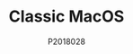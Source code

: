 ---
author: P2018028
title: Classic MacOS
image_url: /images/mac-os.png
caption: Το Classic MacOS ή αλλίως Macintosh System 1 όπως ονομαζόταν στην κυκλοφορία του είναι το λειτουργικό σύστημα του Macintosh του πρώτου εμπορικά επιτυχημένου προσωπικού υπολογιστή. Το λειτουργικό ήταν τόσο πρωτοποριακό για την εποχή που που πολλά features του επιβιώνουν μέχρι και σήμερα, ενώ ταυτόχρονα εδώ στην βάση στην οποία πολλά λειτουργικά "πατάνε" σήμερα. Το γραφικό περιβάλλον έφερε στο προσκήνιο αυτό που σήμερα λέμε επιφάνεια εργασίας και ήταν εμπνευσμένο από την γραφική διεπαφή του XEROX Alto. Ωστόσο όσο πρωτοποριακό και αν ήταν το λειτουργικό οι περιορισμοί της εποχής δεν επέτρεπαν ορισμένες λειτουργίες που σήμερα θεωρούμε δεδομένες, όπως το multitasking
year: 1984
license_url: 'https://www.versionmuseum.com/history-of/classic-mac-os'
license_text: Courtesy of Apple
categories:
  - Αρχέτυπα
  - Επιφάνεια Εργασίας
tags:
  - Apple
  - Xerox Alto
  - Apple I
---